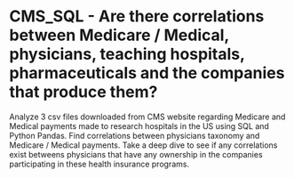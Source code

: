 # CMS_SQL - Are there correlations between Medicare / Medical, physicians, teaching hospitals, pharmaceuticals and the companies that produce them?

Analyze 3 csv files downloaded from CMS website regarding Medicare and Medical payments made to research hospitals in the US using SQL and Python Pandas.  Find correlations between physicians taxonomy and Medicare / Medical payments.  Take a deep dive to see if any correlations exist betweens physicians that have any ownership in the companies participating in these health insurance programs.
